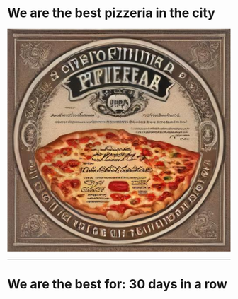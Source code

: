 # We are the best pizzeria in the city

![Certificate of the best pizzeria](photos/certificate.jpg)

--- 

# We are the best for: 30 days in a row